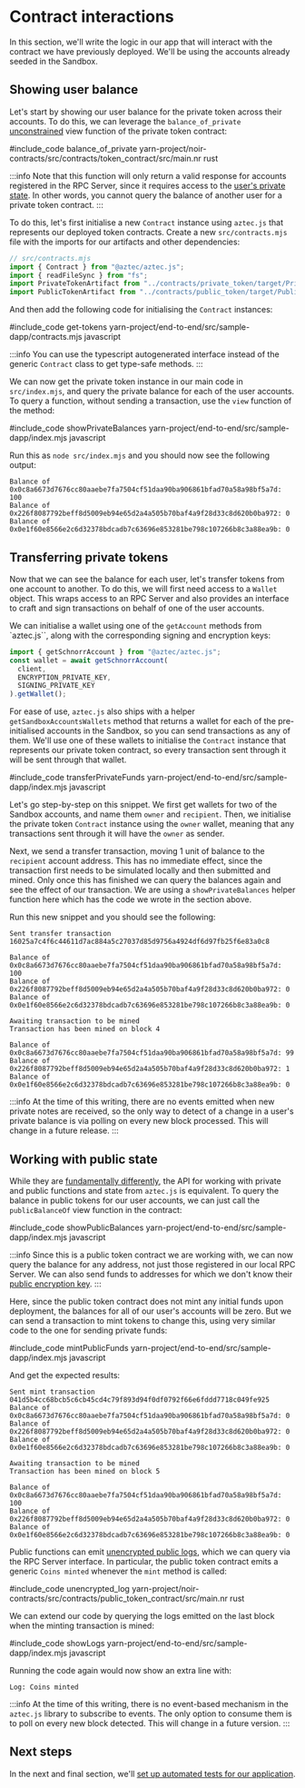 # Contract interactions

In this section, we'll write the logic in our app that will interact with the contract we have previously deployed. We'll be using the accounts already seeded in the Sandbox.

## Showing user balance

Let's start by showing our user balance for the private token across their accounts. To do this, we can leverage the `balance_of_private` [unconstrained](../../contracts/functions.md#unconstrained-functions) view function of the private token contract:

#include_code balance_of_private yarn-project/noir-contracts/src/contracts/token_contract/src/main.nr rust

:::info
Note that this function will only return a valid response for accounts registered in the RPC Server, since it requires access to the [user's private state](../../wallets/main.md#private-state). In other words, you cannot query the balance of another user for a private token contract.
:::

To do this, let's first initialise a new `Contract` instance using `aztec.js` that represents our deployed token contracts. Create a new `src/contracts.mjs` file with the imports for our artifacts and other dependencies:

```js
// src/contracts.mjs
import { Contract } from "@aztec/aztec.js";
import { readFileSync } from "fs";
import PrivateTokenArtifact from "../contracts/private_token/target/PrivateToken.json" assert { type: "json" };
import PublicTokenArtifact from "../contracts/public_token/target/PublicToken.json" assert { type: "json" };
```

And then add the following code for initialising the `Contract` instances:

#include_code get-tokens yarn-project/end-to-end/src/sample-dapp/contracts.mjs javascript

:::info
You can use the typescript autogenerated interface instead of the generic `Contract` class to get type-safe methods.
:::

We can now get the private token instance in our main code in `src/index.mjs`, and query the private balance for each of the user accounts. To query a function, without sending a transaction, use the `view` function of the method:

#include_code showPrivateBalances yarn-project/end-to-end/src/sample-dapp/index.mjs javascript

Run this as `node src/index.mjs` and you should now see the following output:

```
Balance of 0x0c8a6673d7676cc80aaebe7fa7504cf51daa90ba906861bfad70a58a98bf5a7d: 100
Balance of 0x226f8087792beff8d5009eb94e65d2a4a505b70baf4a9f28d33c8d620b0ba972: 0
Balance of 0x0e1f60e8566e2c6d32378bdcadb7c63696e853281be798c107266b8c3a88ea9b: 0
```

## Transferring private tokens

Now that we can see the balance for each user, let's transfer tokens from one account to another. To do this, we will first need access to a `Wallet` object. This wraps access to an RPC Server and also provides an interface to craft and sign transactions on behalf of one of the user accounts.

We can initialise a wallet using one of the `getAccount` methods from `aztec.js``, along with the corresponding signing and encryption keys:

```js
import { getSchnorrAccount } from "@aztec/aztec.js";
const wallet = await getSchnorrAccount(
  client,
  ENCRYPTION_PRIVATE_KEY,
  SIGNING_PRIVATE_KEY
).getWallet();
```

For ease of use, `aztec.js` also ships with a helper `getSandboxAccountsWallets` method that returns a wallet for each of the pre-initialised accounts in the Sandbox, so you can send transactions as any of them. We'll use one of these wallets to initialise the `Contract` instance that represents our private token contract, so every transaction sent through it will be sent through that wallet.

#include_code transferPrivateFunds yarn-project/end-to-end/src/sample-dapp/index.mjs javascript

Let's go step-by-step on this snippet. We first get wallets for two of the Sandbox accounts, and name them `owner` and `recipient`. Then, we initialise the private token `Contract` instance using the `owner` wallet, meaning that any transactions sent through it will have the `owner` as sender.

Next, we send a transfer transaction, moving 1 unit of balance to the `recipient` account address. This has no immediate effect, since the transaction first needs to be simulated locally and then submitted and mined. Only once this has finished we can query the balances again and see the effect of our transaction. We are using a `showPrivateBalances` helper function here which has the code we wrote in the section above.

Run this new snippet and you should see the following:

```text
Sent transfer transaction 16025a7c4f6c44611d7ac884a5c27037d85d9756a4924df6d97fb25f6e83a0c8

Balance of 0x0c8a6673d7676cc80aaebe7fa7504cf51daa90ba906861bfad70a58a98bf5a7d: 100
Balance of 0x226f8087792beff8d5009eb94e65d2a4a505b70baf4a9f28d33c8d620b0ba972: 0
Balance of 0x0e1f60e8566e2c6d32378bdcadb7c63696e853281be798c107266b8c3a88ea9b: 0

Awaiting transaction to be mined
Transaction has been mined on block 4

Balance of 0x0c8a6673d7676cc80aaebe7fa7504cf51daa90ba906861bfad70a58a98bf5a7d: 99
Balance of 0x226f8087792beff8d5009eb94e65d2a4a505b70baf4a9f28d33c8d620b0ba972: 1
Balance of 0x0e1f60e8566e2c6d32378bdcadb7c63696e853281be798c107266b8c3a88ea9b: 0
```

:::info
At the time of this writing, there are no events emitted when new private notes are received, so the only way to detect of a change in a user's private balance is via polling on every new block processed. This will change in a future release.
:::

## Working with public state

While they are [fundamentally differently](../../../concepts/foundation/state_model.md), the API for working with private and public functions and state from `aztec.js` is equivalent. To query the balance in public tokens for our user accounts, we can just call the `publicBalanceOf` view function in the contract:

#include_code showPublicBalances yarn-project/end-to-end/src/sample-dapp/index.mjs javascript

:::info
Since this is a public token contract we are working with, we can now query the balance for any address, not just those registered in our local RPC Server. We can also send funds to addresses for which we don't know their [public encryption key](../../../concepts/foundation/accounts/keys.md#encryption-keys).
:::

Here, since the public token contract does not mint any initial funds upon deployment, the balances for all of our user's accounts will be zero. But we can send a transaction to mint tokens to change this, using very similar code to the one for sending private funds:

#include_code mintPublicFunds yarn-project/end-to-end/src/sample-dapp/index.mjs javascript

And get the expected results:

```text
Sent mint transaction 041d5b4cc68bcb5c6cb45cd4c79f893d94f0df0792f66e6fddd7718c049fe925
Balance of 0x0c8a6673d7676cc80aaebe7fa7504cf51daa90ba906861bfad70a58a98bf5a7d: 0
Balance of 0x226f8087792beff8d5009eb94e65d2a4a505b70baf4a9f28d33c8d620b0ba972: 0
Balance of 0x0e1f60e8566e2c6d32378bdcadb7c63696e853281be798c107266b8c3a88ea9b: 0

Awaiting transaction to be mined
Transaction has been mined on block 5

Balance of 0x0c8a6673d7676cc80aaebe7fa7504cf51daa90ba906861bfad70a58a98bf5a7d: 100
Balance of 0x226f8087792beff8d5009eb94e65d2a4a505b70baf4a9f28d33c8d620b0ba972: 0
Balance of 0x0e1f60e8566e2c6d32378bdcadb7c63696e853281be798c107266b8c3a88ea9b: 0
```

Public functions can emit [unencrypted public logs](../../contracts/events.md#unencrypted-events), which we can query via the RPC Server interface. In particular, the public token contract emits a generic `Coins minted` whenever the `mint` method is called:

#include_code unencrypted_log yarn-project/noir-contracts/src/contracts/public_token_contract/src/main.nr rust

We can extend our code by querying the logs emitted on the last block when the minting transaction is mined:

#include_code showLogs yarn-project/end-to-end/src/sample-dapp/index.mjs javascript

Running the code again would now show an extra line with:

```text
Log: Coins minted
```

:::info
At the time of this writing, there is no event-based mechanism in the `aztec.js` library to subscribe to events. The only option to consume them is to poll on every new block detected. This will change in a future version.
:::

## Next steps

In the next and final section, we'll [set up automated tests for our application](./testing.md).
